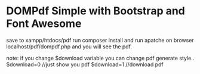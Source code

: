 # DOMPdf Simple with Bootstrap and Font Awesome
save to xampp/htdocs/pdf
run composer install
and run apatche
on browser localhost/pdf/dompdf.php
and you will see the pdf. 

note: if you change $download variable you can change pdf generate style.. 
		$download=0    //just show you pdf
		$download=1		//download pdf
